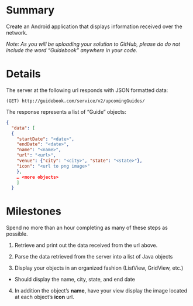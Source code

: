 # Summary
Create an Android application that displays information received over the network.

*Note: As you will be uploading your solution to GitHub, please do do not include the word “Guidebook” anywhere in your code.*

# Details

The server at the following url responds with JSON formatted data:

```(GET) http://guidebook.com/service/v2/upcomingGuides/```

The response represents a list of “Guide” objects:

```json
{
  "data": [
  {
    "startDate": "<date>",
    "endDate": "<date>",
    "name": "<name>",
    "url": "<url>",
    "venue": {"city": "<city>", "state": "<state>"},
    "icon": "<url to png image>"
    },
    … <more objects>
    ]
  }
  ```

# Milestones
Spend no more than an hour completing as many of these steps as possible.

1. Retrieve and print out the data received from the url above.

2. Parse the data retrieved from the server into a list of Java objects

3. Display your objects in an organized fashion (ListView, GridView, etc.)
  - Should display the name, city, state, and end date

4. In addition the object’s **name**, have your view display the image located at each object’s **icon** url.
